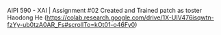AIPI 590 - XAI | Assignment #02
Created and Trained patch as toster
Haodong He
(https://colab.research.google.com/drive/1X-UIV476isqwtn-fzYy-ub0tzA0AR_Fs#scrollTo=kOt01-o46Fy0)
